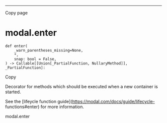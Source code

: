 * * *

Copy page

# modal.enter

    def enter(
        _warn_parentheses_missing=None,
        *,
        snap: bool = False,
    ) -> Callable[[Union[_PartialFunction, NullaryMethod]], _PartialFunction]:

Copy

Decorator for methods which should be executed when a new container is
started.

See the [lifeycle function guide](https://modal.com/docs/guide/lifecycle-
functions#enter) for more information.

modal.enter
